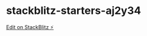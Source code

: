 # stackblitz-starters-aj2y34

[Edit on StackBlitz ⚡️](https://stackblitz.com/edit/stackblitz-starters-aj2y34)